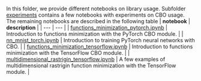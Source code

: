 In this folder, we provide different notebooks on library usage. Subfolder [experiments](https://github.com/Igor-Tukh/cbo-in-python/tree/master/notebooks/experiments) contains a few notebooks with experiments on CBO usage. The remaining notebooks are described in the following table
| **notebook** | **description** |
| --- | --- |
| [functions_minimization_pytorch.ipynb](https://github.com/Igor-Tukh/cbo-in-python/blob/master/notebooks/functions_minimization_pytorch.ipynb) | Introduction to functions minimization with the PyTorch CBO module. |
| [nn_mnist_torch.ipynb](https://github.com/Igor-Tukh/cbo-in-python/blob/master/notebooks/nn_mnist_torch.ipynb) | Introduction to training PyTorch neural networks with CBO. |
| [functions_minimization_tensorflow.ipynb](https://github.com/Igor-Tukh/cbo-in-python/blob/master/notebooks/functions_minimization_tensorflow.ipynb) | Introduction to functions minimization with the TensorFlow CBO module. |
| [multidimensional_rastrigin_tensorflow.ipynb](https://github.com/Igor-Tukh/cbo-in-python/blob/master/notebooks/multidimensional_rastrigin_tensorflow.ipynb) | A few examples of multidimensional rastrigin function minimization with the TensorFlow module. |
